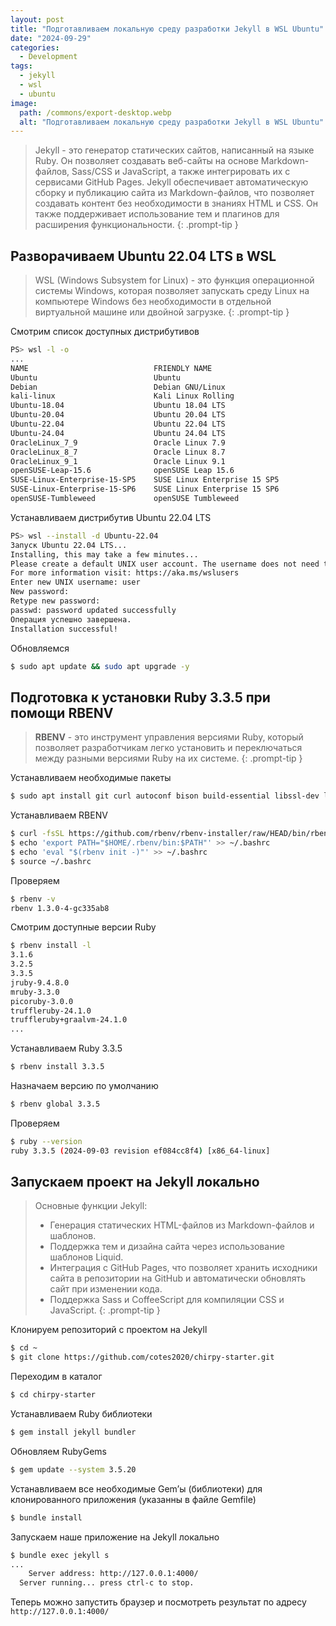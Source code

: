 ```yaml
---
layout: post
title: "Подготавливаем локальную среду разработки Jekyll в WSL Ubuntu"
date: "2024-09-29"
categories:
  - Development
tags:
  - jekyll
  - wsl
  - ubuntu
image:
  path: /commons/export-desktop.webp
  alt: "Подготавливаем локальную среду разработки Jekyll в WSL Ubuntu"
---
```


> Jekyll - это генератор статических сайтов, написанный на языке Ruby. Он позволяет создавать веб-сайты на основе Markdown-файлов, Sass/CSS и JavaScript, а также интегрировать их с сервисами GitHub Pages.
> Jekyll обеспечивает автоматическую сборку и публикацию сайта из Markdown-файлов, что позволяет создавать контент без необходимости в знаниях HTML и CSS. Он также поддерживает использование тем и плагинов для расширения функциональности.
{: .prompt-tip }

## Разворачиваем Ubuntu 22.04 LTS в WSL

> WSL (Windows Subsystem for Linux) - это функция операционной системы Windows, которая позволяет запускать среду Linux на компьютере Windows без необходимости в отдельной виртуальной машине или двойной загрузке.
{: .prompt-tip }

Смотрим список доступных дистрибутивов

```sh
PS> wsl -l -o
...
NAME                            FRIENDLY NAME
Ubuntu                          Ubuntu
Debian                          Debian GNU/Linux
kali-linux                      Kali Linux Rolling
Ubuntu-18.04                    Ubuntu 18.04 LTS
Ubuntu-20.04                    Ubuntu 20.04 LTS
Ubuntu-22.04                    Ubuntu 22.04 LTS
Ubuntu-24.04                    Ubuntu 24.04 LTS
OracleLinux_7_9                 Oracle Linux 7.9
OracleLinux_8_7                 Oracle Linux 8.7
OracleLinux_9_1                 Oracle Linux 9.1
openSUSE-Leap-15.6              openSUSE Leap 15.6
SUSE-Linux-Enterprise-15-SP5    SUSE Linux Enterprise 15 SP5
SUSE-Linux-Enterprise-15-SP6    SUSE Linux Enterprise 15 SP6
openSUSE-Tumbleweed             openSUSE Tumbleweed
```

Устанавливаем дистрибутив Ubuntu 22.04 LTS

```sh
PS> wsl --install -d Ubuntu-22.04
Запуск Ubuntu 22.04 LTS...
Installing, this may take a few minutes...
Please create a default UNIX user account. The username does not need to match your Windows username.
For more information visit: https://aka.ms/wslusers
Enter new UNIX username: user
New password:
Retype new password:
passwd: password updated successfully
Операция успешно завершена.
Installation successful!
```

Обновляемся

```sh
$ sudo apt update && sudo apt upgrade -y
```

## Подготовка к установки Ruby 3.3.5 при помощи RBENV

> **RBENV** - это инструмент управления версиями Ruby, который позволяет разработчикам легко установить и переключаться между разными версиями Ruby на их системе.
{: .prompt-tip }

Устанавливаем необходимые пакеты

```sh
$ sudo apt install git curl autoconf bison build-essential libssl-dev libyaml-dev libreadline6-dev zlib1g-dev libncurses5-dev libffi-dev libgdbm6 libgdbm-dev libdb-dev -y
```

Устанавливаем RBENV

```sh
$ curl -fsSL https://github.com/rbenv/rbenv-installer/raw/HEAD/bin/rbenv-installer | bash
$ echo 'export PATH="$HOME/.rbenv/bin:$PATH"' >> ~/.bashrc
$ echo 'eval "$(rbenv init -)"' >> ~/.bashrc
$ source ~/.bashrc
```

Проверяем

```sh
$ rbenv -v
rbenv 1.3.0-4-gc335ab8
```

Смотрим доступные версии Ruby

```sh
$ rbenv install -l
3.1.6
3.2.5
3.3.5
jruby-9.4.8.0
mruby-3.3.0
picoruby-3.0.0
truffleruby-24.1.0
truffleruby+graalvm-24.1.0
...
```

Устанавливаем Ruby 3.3.5

```sh
$ rbenv install 3.3.5
```

Назначаем версию по умолчанию

```sh
$ rbenv global 3.3.5
```

Проверяем

```sh
$ ruby --version
ruby 3.3.5 (2024-09-03 revision ef084cc8f4) [x86_64-linux]
```

## Запускаем проект на Jekyll локально

> Основные функции Jekyll:
> - Генерация статических HTML-файлов из Markdown-файлов и шаблонов.
> - Поддержка тем и дизайна сайта через использование шаблонов Liquid.
> - Интеграция с GitHub Pages, что позволяет хранить исходники сайта в репозитории на GitHub и автоматически обновлять сайт при изменении кода.
> - Поддержка Sass и CoffeeScript для компиляции CSS и JavaScript.
{: .prompt-tip }

Клонируем репозиторий с проектом на Jekyll

```sh
$ cd ~
$ git clone https://github.com/cotes2020/chirpy-starter.git
```

Переходим в каталог
```sh
$ cd chirpy-starter
```

Устанавливаем Ruby библиотеки
```sh
$ gem install jekyll bundler
```

Обновляем RubyGems
```sh
$ gem update --system 3.5.20
```

Устанавливаем все необходимые Gem’ы (библиотеки) для клонированного приложения (указанны в файле Gemfile)
```sh
$ bundle install
```

Запускаем наше приложение на Jekyll локально
```sh
$ bundle exec jekyll s
...
    Server address: http://127.0.0.1:4000/
  Server running... press ctrl-c to stop.
```

Теперь можно запустить браузер и посмотреть результат по адресу `http://127.0.0.1:4000/`
